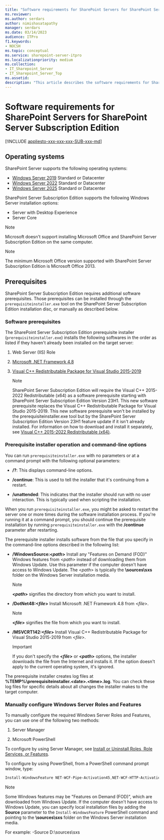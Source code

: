 ```yaml
---
title: "Software requirements for SharePoint Servers for SharePoint Server Subscription Edition"
ms.reviewer: 
ms.author: serdars
author: nimishasatapathy
manager: serdars
ms.date: 03/14/2023
audience: ITPro
f1.keywords:
- NOCSH
ms.topic: conceptual
ms.service: sharepoint-server-itpro
ms.localizationpriority: medium
ms.collection:
- IT_Sharepoint_Server
- IT_Sharepoint_Server_Top
ms.assetid: 
description: "This article describes the software requirements for SharePoint Server."
---
```


# Software requirements for SharePoint Servers for SharePoint Server Subscription Edition

[!INCLUDE [appliesto-xxx-xxx-xxx-SUB-xxx-md](../includes/appliesto-xxx-xxx-xxx-SUB-xxx-md.md)] 

## Operating systems

SharePoint Server supports the following operating systems:

- [Windows Server 2019](https://www.microsoft.com/evalcenter/evaluate-windows-server-2019) Standard or Datacenter
- [Windows Server 2022](https://www.microsoft.com/evalcenter/evaluate-windows-server-2022) Standard or Datacenter
- [Windows Server 2025](https://www.microsoft.com/evalcenter/evaluate-windows-server-2025) Standard or Datacenter

SharePoint Server Subscription Edition supports the following Windows Server installation options:

- Server with Desktop Experience
- Server Core

> [!NOTE]
> Microsoft doesn't support installing Microsoft Office and SharePoint Server Subscription Edition on the same computer.

> [!NOTE]
> The minimum Microsoft Office version supported with SharePoint Server Subscription Edition is Microsoft Office 2013.

## Prerequisites 

SharePoint Server Subscription Edition requires additional software prerequisites. Those prerequisites can be installed through the `prerequisiteinstaller.exe` tool on the SharePoint Server Subscription Edition installation disc, or manually as described below.

### Software prerequisites

The SharePoint Server Subscription Edition prerequisite installer (`prerequisiteinstaller.exe`) installs the following softwares in the order as listed if they haven't already been installed on the target server:

1. Web Server (IIS) Role

2. [Microsoft .NET Framework 4.8](https://go.microsoft.com/fwlink/?LinkId=2085155)

3. [Visual C++ Redistributable Package for Visual Studio 2015-2019](https://go.microsoft.com/fwlink/?LinkId=2130438)

    > [!NOTE]
    > SharePoint Server Subscription Edition will require the Visual C++ 2015-2022 Redistributable (x64) as a software prerequisite starting with SharePoint Server Subscription Edition Version 23H1. This new software prerequisite replaces the Visual C++ Redistributable Package for Visual Studio 2015-2019. This new software prerequisite won't be installed by the prerequisiteinstaller.exe tool but by the SharePoint Server Subscription Edition Version 23H1 feature update if it isn't already installed. For information on how to download and install it separately, see [Visual C++ 2015-2022 Redistributable (x64)](https://go.microsoft.com/fwlink/?LinkId=2224881).

### Prerequisite installer operation and command-line options

You can run `prerequisiteinstaller.exe` with no parameters or at a command prompt with the following optional parameters: 

- **/?**: This displays command-line options.

- **/continue**: This is used to tell the installer that it's continuing from a restart.

- **/unattended**: This indicates that the installer should run with no user interaction. This is typically used when scripting the installation.

When you run `prerequisiteinstaller.exe`, you might be asked to restart the server one or more times during the software installation process. If you're running it at a command prompt, you should continue the prerequisite installation by running `prerequisiteinstaller.exe` with the **/continue** parameter after restarting.

The prerequisite installer installs software from the file that you specify in the command-line options described in the following list:

- **/WindowsSource:<_path_>** Install any "Features on Demand (FOD)" Windows features from <_path_> instead of downloading them from Windows Update. Use this parameter if the computer doesn't have access to Windows Update. The <_path_> is typically the **\sources\sxs** folder on the Windows Server installation media.

  > [!NOTE]
  > **\<_path_\>** signifies the directory from which you want to install.

- **/DotNet48:<_file_>** Install Microsoft .NET Framework 4.8 from <_file_>.

  > [!NOTE]
  > **\<_file_\>** signifies the file from which you want to install.

- **/MSVCRT142:<_file_>** Install Visual C++ Redistributable Package for Visual Studio 2015-2019 from <_file_>.

  > [!IMPORTANT]
  > If you don't specify the **\<_file_\>** or **\<_path_\>** options, the installer downloads the file from the Internet and installs it. If the option doesn't apply to the current operating system, it's ignored.

The prerequisite installer creates log files at **%TEMP%\prerequisiteinstaller.\<date>.\<time>.log**. You can check these log files for specific details about all changes the installer makes to the target computer.

### Manually configure Windows Server Roles and Features

To manually configure the required Windows Server Roles and Features, you can use one of the following two methods:

1. Server Manager

2. Microsoft PowerShell

To configure by using Server Manager, see [Install or Uninstall Roles, Role Services, or Features](/windows-server/administration/server-manager/install-or-uninstall-roles-role-services-or-features).

To configure by using PowerShell, from a PowerShell command prompt window, type:

```PowerShell
Install-WindowsFeature NET-WCF-Pipe-Activation45,NET-WCF-HTTP-Activation45,NET-WCF-TCP-Activation45,Web-Server,Web-WebServer,Web-Common-Http,Web-Static-Content,Web-Default-Doc,Web-Dir-Browsing,Web-Http-Errors,Web-App-Dev,Web-Asp-Net45,Web-Net-Ext45,Web-ISAPI-Ext,Web-ISAPI-Filter,Web-Health,Web-Http-Logging,Web-Log-Libraries,Web-Request-Monitor,Web-Http-Tracing,Web-Security,Web-Basic-Auth,Web-Windows-Auth,Web-Filtering,Web-Performance,Web-Stat-Compression,Web-Dyn-Compression,WAS,WAS-Process-Model,WAS-Config-APIs -IncludeManagementTools
```

> [!NOTE]
> Some Windows features may be "Features on Demand (FOD)", which are downloaded from Windows Update.  If the computer doesn't have access to Windows Update, you can specify local installation files by adding the **Source** parameter to the `Install-WindowsFeature` PowerShell command and pointing to the **\sources\sxs** folder on the Windows Server installation media.
>
> For example: -Source D:\sources\sxs
